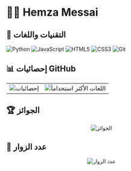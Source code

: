 # 👨‍💻 Hemza Messai 


## 🔧 التقنيات واللغات
![Python](https://img.shields.io/badge/Python-3776AB?style=for-the-badge&logo=python&logoColor=white)
![JavaScript](https://img.shields.io/badge/JavaScript-F7DF1E?style=for-the-badge&logo=javascript&logoColor=black)
![HTML5](https://img.shields.io/badge/HTML5-E34F26?style=for-the-badge&logo=html5&logoColor=white)
![CSS3](https://img.shields.io/badge/CSS3-1572B6?style=for-the-badge&logo=css3&logoColor=white)
![Git](https://img.shields.io/badge/Git-F05032?style=for-the-badge&logo=git&logoColor=white)

## 📊 إحصائيات GitHub

<table>
  <tr>
    <td>
      <img src="https://github-readme-stats.vercel.app/api?username=hamzamg&show_icons=true&theme=gruvbox&hide_border=true" alt="إحصائيات" />
    </td>
    <td>
      <img src="https://github-readme-stats.vercel.app/api/top-langs/?username=hamzamg&layout=compact&theme=gruvbox&hide_border=true" alt="اللغات الأكثر استخداماً" />
    </td>
  </tr>
</table>

## 🏆 الجوائز
<div align="center">
  <img src="https://github-profile-trophy.vercel.app/?username=hamzamg&theme=gruvbox&row=2&column=3&margin-w=15&margin-h=15" alt="الجوائز" />
</div>

## 👀 عدد الزوار
<p align="center">
  <img src="https://profile-counter.glitch.me/hamzamg/count.svg" alt="عدد الزوار" />
</p>